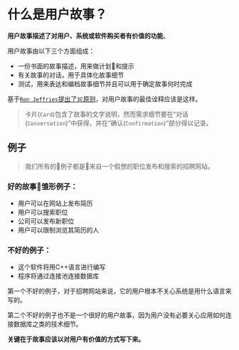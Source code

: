 # 什么是用户故事？

**用户故事描述了对用户、系统或软件购买者有价值的功能**。

用户故事由以下三个方面组成：

- 一份书面的故事描述，用来做计划和提示
- 有关故事的对话，用于具体化故事细节
- 测试，用来表达和编档故事细节并且可以用于确定故事何时完成

基于[`Ron Jeffries`提出了`3C`原则](../README.md)，对用户故事的最佳诠释应该是这样。

> 卡片(`Card`)包含了故事的文字说明，然而需求细节要在“对话(`Conversation`)”中获得，并在“确认(`Confirmation`)”部分得以记录。

## 例子

> 我们所有的例子都是来自一个假想的职位发布和搜索的招聘网站。

### 好的故事雏形例子：

- 用户可以在网站上发布简历
- 用户可以搜索职位
- 公司可以发布新职位
- 用户可以限制浏览其简历的人

### 不好的例子：

- 这个软件将用C++语言进行编写
- 程序将通过连接池连接数据库

第一个不好的例子，对于招聘网站来说，它的用户根本不关心系统是用什么语言来写的。

第二个不好的例子也不是一个很好的用户故事，因为用户没有必要关心应用如何连接数据库之类的技术细节。

**关键在于故事应该以对用户有价值的方式写下来。**
